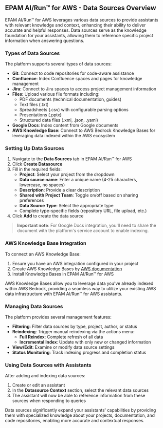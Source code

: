 ## EPAM AI/Run™ for AWS - Data Sources Overview

EPAM AI/Run™ for AWS leverages various data sources to provide assistants with relevant knowledge and context, enhancing their ability to deliver accurate and helpful responses. Data sources serve as the knowledge foundation for your assistants, allowing them to reference specific project information when answering questions.

### Types of Data Sources

The platform supports several types of data sources:

- **Git**: Connect to code repositories for code-aware assistance
- **Confluence**: Index Confluence spaces and pages for knowledge management
- **Jira**: Connect to Jira spaces to access project management information
- **Files**: Upload various file formats including:
    - PDF documents (technical documentation, guides)
    - Text files (.txt)
    - Spreadsheets (.csv) with configurable parsing options
    - Presentations (.pptx)
    - Structured data files (.xml, .json, .yaml)
- **Google Docs**: Index content from Google documents
- **AWS Knowledge Base**: Connect to AWS Bedrock Knowledge Bases for leveraging data indexed within the AWS ecosystem

### Setting Up Data Sources

1. Navigate to the **Data Sources** tab in EPAM AI/Run™ for AWS
2. Click **Create Datasource**
3. Fill in the required fields:
    - **Project**: Select your project from the dropdown
    - **Data source name**: Enter a unique name (4-25 characters, lowercase, no spaces)
    - **Description**: Provide a clear description
    - **Shared with Project Team**: Toggle on/off based on sharing preferences
    - **Data Source Type**: Select the appropriate type
    - Complete type-specific fields (repository URL, file upload, etc.)
4. Click **Add** to create the data source

> **Important note**: For Google Docs integration, you'll need to share the document with the platform's service account to enable indexing.

### AWS Knowledge Base Integration

To connect an AWS Knowledge Base:

1. Ensure you have an AWS integration configured in your project
2. Create AWS Knowledge Bases by [AWS documentation](https://docs.aws.amazon.com/bedrock/latest/userguide/knowledge-base-create.html) 
3. Install Knowledge Bases in  EPAM AI/Run™ for AWS

AWS Knowledge Bases allow you to leverage data you've already indexed within AWS Bedrock, providing a seamless way to utilize your existing AWS data infrastructure with EPAM AI/Run™ for AWS assistants.


### Managing Data Sources

The platform provides several management features:

- **Filtering**: Filter data sources by type, project, author, or status
- **Reindexing**: Trigger manual reindexing via the actions menu:
    - **Full Reindex**: Complete refresh of all data
    - **Incremental Index**: Update with only new or changed information
- **View/Edit**: Examine or modify data source settings
- **Status Monitoring**: Track indexing progress and completion status

### Using Data Sources with Assistants

After adding and indexing data sources:

1. Create or edit an assistant
2. In the **Datasource Context** section, select the relevant data sources
3. The assistant will now be able to reference information from these sources when responding to queries

Data sources significantly expand your assistants' capabilities by providing them with specialized knowledge about your projects, documentation, and code repositories, enabling more accurate and contextual responses.
